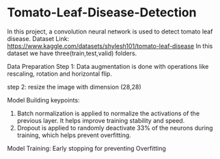 # Tomato-Leaf-Disease-Detection
In this project, a convolution neural network is used to detect tomato leaf disease.
Dataset Link: https://www.kaggle.com/datasets/shylesh101/tomato-leaf-disease
In this dataset we have three(train,test,valid) folders.

Data Preparation
Step 1:
Data augmentation is done with operations like rescaling, rotation and horizontal flip.

step 2:
resize the image with dimension (28,28)

Model Building keypoints:
1. Batch normalization is applied to normalize the activations of the previous layer. It helps improve training stability and speed. 
2. Dropout is applied to randomly deactivate 33% of the neurons during training, which helps prevent overfitting.

Model Training:
Early stopping for preventing Overfitting

